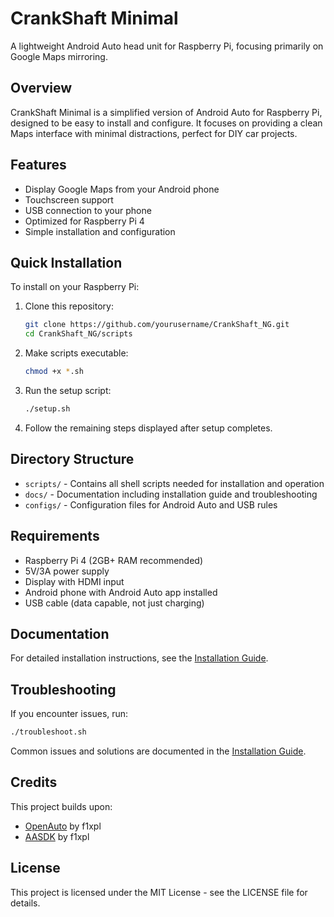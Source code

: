# CrankShaft Minimal

A lightweight Android Auto head unit for Raspberry Pi, focusing primarily on Google Maps mirroring.

## Overview

CrankShaft Minimal is a simplified version of Android Auto for Raspberry Pi, designed to be easy to install and configure. It focuses on providing a clean Maps interface with minimal distractions, perfect for DIY car projects.

## Features

- Display Google Maps from your Android phone
- Touchscreen support
- USB connection to your phone
- Optimized for Raspberry Pi 4
- Simple installation and configuration

## Quick Installation

To install on your Raspberry Pi:

1. Clone this repository:
   ```bash
   git clone https://github.com/yourusername/CrankShaft_NG.git
   cd CrankShaft_NG/scripts
   ```

2. Make scripts executable:
   ```bash
   chmod +x *.sh
   ```

3. Run the setup script:
   ```bash
   ./setup.sh
   ```

4. Follow the remaining steps displayed after setup completes.

## Directory Structure

- `scripts/` - Contains all shell scripts needed for installation and operation
- `docs/` - Documentation including installation guide and troubleshooting
- `configs/` - Configuration files for Android Auto and USB rules

## Requirements

- Raspberry Pi 4 (2GB+ RAM recommended)
- 5V/3A power supply
- Display with HDMI input
- Android phone with Android Auto app installed
- USB cable (data capable, not just charging)

## Documentation

For detailed installation instructions, see the [Installation Guide](docs/install_guide.md).

## Troubleshooting

If you encounter issues, run:
```bash
./troubleshoot.sh
```

Common issues and solutions are documented in the [Installation Guide](docs/install_guide.md#troubleshooting).

## Credits

This project builds upon:
- [OpenAuto](https://github.com/f1xpl/openauto) by f1xpl
- [AASDK](https://github.com/f1xpl/aasdk) by f1xpl

## License

This project is licensed under the MIT License - see the LICENSE file for details. 